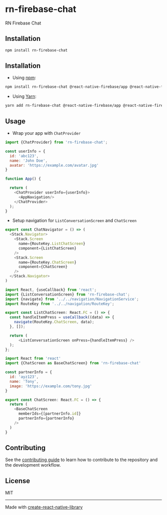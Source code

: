 # rn-firebase-chat

RN Firebase Chat

## Installation

```sh
npm install rn-firebase-chat
```

## Installation

- Using [npm](https://www.npmjs.com/#getting-started):
```sh
npm install rn-firebase-chat @react-native-firebase/app @react-native-firebase/firestore @react-native-firebase/storage randomcolor react-native-aes-crypto react-native-gifted-chat --save
```
- Using [Yarn](https://yarnpkg.com/):
```sh
yarn add rn-firebase-chat @react-native-firebase/app @react-native-firebase/firestore @react-native-firebase/storage randomcolor react-native-aes-crypto react-native-gifted-chat
```

## Usage
- Wrap your app with `ChatProvider`
```javascript
import {ChatProvider} from 'rn-firebase-chat';

const userInfo = {
  id: 'abc123',
  name: 'John Doe',
  avatar: 'https://example.com/avatar.jpg'
}

function App() {

  return (
    <ChatProvider userInfo={userInfo}>
      <AppNavigation/>
    </ChatProvider>
  );
}
```
- Setup navigation for `ListConversationScreen` and `ChatScreen`

```javascript
export const ChatNavigator = () => (
  <Stack.Navigator>
    <Stack.Screen
      name={RouteKey.ListChatScreen}
      component={ListChatScreen}
    />
    <Stack.Screen
      name={RouteKey.ChatScreen}
      component={ChatScreen}
    />
  </Stack.Navigator>
)
```

```javascript
import React, {useCallback} from 'react';
import {ListConversationScreen} from 'rn-firebase-chat';
import {navigate} from '../../navigation/NavigationService';
import RouteKey from '../../navigation/RouteKey';

export const ListChatScreen: React.FC = () => {
  const handleItemPress = useCallback((data) => {
    navigate(RouteKey.ChatScreen, data);
  }, []);

  return (
      <ListConversationScreen onPress={handleItemPress} />
  );
};

```

```javascript
import React from 'react'
import {ChatScreen as BaseChatScreen} from 'rn-firebase-chat'

const partnerInfo = {
  id: 'ayz123',
  name: 'Tony',
  image: 'https://example.com/tony.jpg'
}

export const ChatScreen: React.FC = () => {
  return (
    <BaseChatScreen
      memberIds={[partnerInfo.id]}
      partnerInfo={partnerInfo}
    />
  )
}

```



## Contributing

See the [contributing guide](CONTRIBUTING.md) to learn how to contribute to the repository and the development workflow.

## License

MIT

---

Made with [create-react-native-library](https://github.com/callstack/react-native-builder-bob)
